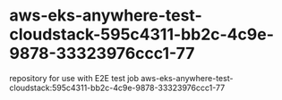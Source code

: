 # aws-eks-anywhere-test-cloudstack-595c4311-bb2c-4c9e-9878-33323976ccc1-77
repository for use with E2E test job aws-eks-anywhere-test-cloudstack:595c4311-bb2c-4c9e-9878-33323976ccc1-77
